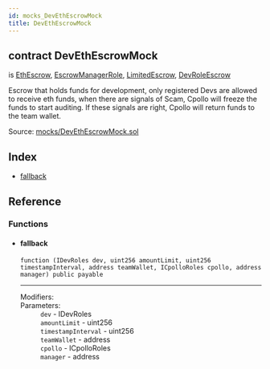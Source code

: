 ```yaml
---
id: mocks_DevEthEscrowMock
title: DevEthEscrowMock
---
```


<div class="contract-doc"><div class="contract"><h2 class="contract-header"><span class="contract-kind">contract</span> DevEthEscrowMock</h2><p class="base-contracts"><span>is</span> <a href="escrow_EthEscrow.html">EthEscrow</a><span>, </span><a href="escrow_EscrowManagerRole.html">EscrowManagerRole</a><span>, </span><a href="escrow_LimitedEscrow.html">LimitedEscrow</a><span>, </span><a href="escrow_DevRoleEscrow.html">DevRoleEscrow</a></p><p class="description">Escrow that holds funds for development, only registered Devs are allowed to receive eth funds, when there are signals of Scam, Cpollo will freeze the funds to start auditing. If these signals are right, Cpollo will return funds to the team wallet.</p><div class="source">Source: <a href="https://github.com/Cpollo/Ethereum/blob/v0.0.1/contracts/mocks/DevEthEscrowMock.sol" target="_blank">mocks/DevEthEscrowMock.sol</a></div></div><div class="index"><h2>Index</h2><ul><li><a href="mocks_DevEthEscrowMock.html#">fallback</a></li></ul></div><div class="reference"><h2>Reference</h2><div class="functions"><h3>Functions</h3><ul><li><div class="item function"><span id="fallback" class="anchor-marker"></span><h4 class="name">fallback</h4><div class="body"><code class="signature">function <strong></strong><span>(IDevRoles dev, uint256 amountLimit, uint256 timestampInterval, address teamWallet, ICpolloRoles cpollo, address manager) </span><span>public </span><span>payable </span></code><hr/><dl><dt><span class="label-modifiers">Modifiers:</span></dt><dd></dd><dt><span class="label-parameters">Parameters:</span></dt><dd><div><code>dev</code> - IDevRoles</div><div><code>amountLimit</code> - uint256</div><div><code>timestampInterval</code> - uint256</div><div><code>teamWallet</code> - address</div><div><code>cpollo</code> - ICpolloRoles</div><div><code>manager</code> - address</div></dd></dl></div></div></li></ul></div></div></div>
